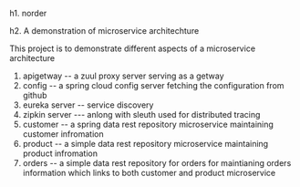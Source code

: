 h1.	norder

h2.	A demonstration of microservice architechture


This project is to demonstrate different aspects of a microservice architecture 

1. apigetway -- a zuul proxy server serving as a getway
2. config -- a spring cloud config server fetching the configuration from  github
3. eureka server -- service discovery 
4. zipkin server --- anlong with sleuth used for distributed tracing 
5. customer -- a spring data rest repository microservice maintaining customer infromation 
6. product -- a simple data rest repository microservice maintaining product infromation 
7. orders  -- a simple data rest repository for orders for maintianing orders information which links to both customer and product microservice
